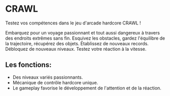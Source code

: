 # CRAWL
Testez vos compétences dans le jeu d'arcade hardcore CRAWL !

Embarquez pour un voyage passionnant et tout aussi dangereux à travers des endroits extrêmes sans fin. Esquivez les obstacles, gardez l'équilibre de la trajectoire, récupérez des objets. Établissez de nouveaux records. Débloquez de nouveaux niveaux. Testez votre réaction à la vitesse.

## Les fonctions:

* Des niveaux variés passionnants.
* Mécanique de contrôle hardcore unique.
* Le gameplay favorise le développement de l'attention et de la réaction.